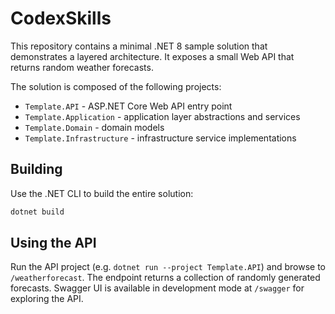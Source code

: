 # CodexSkills

This repository contains a minimal .NET 8 sample solution that demonstrates a layered architecture. It exposes a small Web API that returns random weather forecasts.

The solution is composed of the following projects:

- `Template.API` - ASP.NET Core Web API entry point
- `Template.Application` - application layer abstractions and services
- `Template.Domain` - domain models
- `Template.Infrastructure` - infrastructure service implementations

## Building

Use the .NET CLI to build the entire solution:

```bash
dotnet build
```

## Using the API

Run the API project (e.g. `dotnet run --project Template.API`) and browse to `/weatherforecast`. The endpoint returns a collection of randomly generated forecasts. Swagger UI is available in development mode at `/swagger` for exploring the API.
